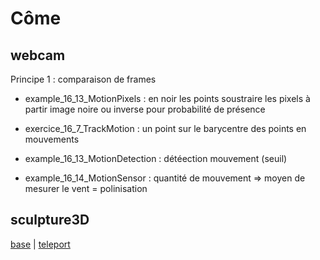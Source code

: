 # Côme

## webcam
Principe 1 : comparaison de frames
- example_16_13_MotionPixels : en noir les points
soustraire les pixels à partir image noire ou inverse pour probabilité de présence
- exercice_16_7_TrackMotion : un point sur le barycentre des points en mouvements

- example_16_13_MotionDetection : détéection mouvement (seuil)
- example_16_14_MotionSensor : quantité de mouvement => moyen de mesurer le vent = polinisation

## sculpture3D
[base](https://eminet666.github.io/ensaama/2021/dnmade3/come/sculpture3D/0_base.html) |
[teleport](https://eminet666.github.io/ensaama/2021/dnmade3/come/sculpture3D/1_teleport.html)